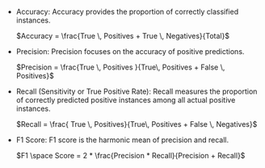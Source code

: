 - Accuracy: Accuracy provides the proportion of correctly classified instances.
  
  $Accuracy = \frac{True \, Positives + True \, Negatives}{Total}$  
- Precision: Precision focuses on the accuracy of positive predictions.
  
  $Precision = \frac{True \, Positives }{True\, Positives + False \, Positives}$ 
- Recall (Sensitivity or True Positive Rate): Recall measures the proportion of correctly predicted positive instances among all actual positive instances.
    
    $Recall = \frac{ True \, Positives}{True\, Positives + False \, Negatives}$   
- F1 Score: F1 score is the harmonic mean of precision and recall.
    
    $F1 \space Score = 2 * \frac{Precision * Recall}{Precision + Recall}$